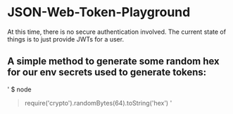 # JSON-Web-Token-Playground

At this time, there is no secure authentication involved. The current state of things is to just provide JWTs for a user.

## A simple method to generate some random hex for our env secrets used to generate tokens:

'
$ node

> require('crypto').randomBytes(64).toString('hex')
'



